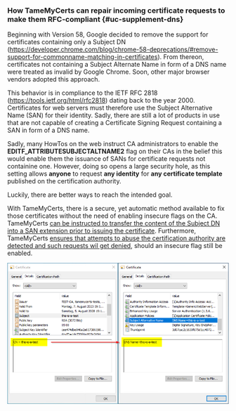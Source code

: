 ### How TameMyCerts can repair incoming certificate requests to make them RFC-compliant {#uc-supplement-dns}

Beginning with Version 58, Google decided to remove the support for certificates containing only a Subject DN (<https://developer.chrome.com/blog/chrome-58-deprecations/#remove-support-for-commonname-matching-in-certificates>). From thereon, certificates not containing a Subject Alternate Name in form of a DNS name were treated as invalid by Google Chrome. Soon, other major browser vendors adopted this approach.

This behavior is in compliance to the IETF RFC 2818 (<https://tools.ietf.org/html/rfc2818>) dating back to the year 2000. Certificates for web servers must therefore use the Subject Alternative Name (SAN) for their identity. Sadly, there are still a lot of products in use that are not capable of creating a Certificate Signing Request containing a SAN in form of a DNS name.

Sadly, many HowTos on the web instruct CA administrators to enable the **EDITF\_ATTRIBUTESUBJECTALTNAME2** flag on their CAs in the belief this would enable them the issuance of SANs for certificate requests not containine one. However, doing so opens a large security hole, as this setting allows **anyone** to request **any identity** for **any certificate template** published on the certification authority.

Luckily, there are better ways to reach the intended goal.

With TameMyCerts, there is a secure, yet automatic method available to fix those certificates without the need of enabling insecure flags on the CA. TameMyCerts [can be instructed to transfer the content of the Subject DN into a SAN extension prior to issuing the certificate](#supplement-dns-names). Furthermore, TameMyCerts [ensures that attempts to abuse the certification authority are detected and such requests wil get denied](#uc-esc6), should an insecure flag still be enabled.

![Supplementing DNS Names with TameMyCerts](resources/supplement-dnsnames.png)